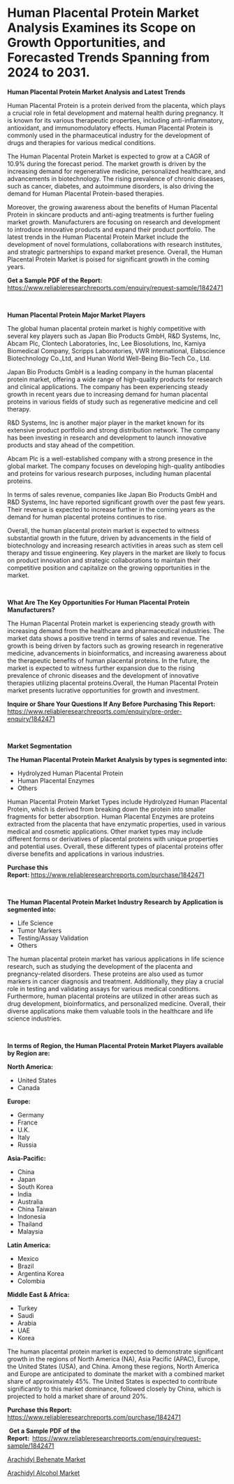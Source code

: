 <p><h1>Human Placental Protein Market Analysis Examines its Scope on Growth Opportunities, and Forecasted Trends Spanning from 2024 to 2031.</h1></p><p><strong>Human Placental Protein Market Analysis and Latest Trends</strong></p>
<p><p>Human Placental Protein is a protein derived from the placenta, which plays a crucial role in fetal development and maternal health during pregnancy. It is known for its various therapeutic properties, including anti-inflammatory, antioxidant, and immunomodulatory effects. Human Placental Protein is commonly used in the pharmaceutical industry for the development of drugs and therapies for various medical conditions.</p><p>The Human Placental Protein Market is expected to grow at a CAGR of 10.9% during the forecast period. The market growth is driven by the increasing demand for regenerative medicine, personalized healthcare, and advancements in biotechnology. The rising prevalence of chronic diseases, such as cancer, diabetes, and autoimmune disorders, is also driving the demand for Human Placental Protein-based therapies.</p><p>Moreover, the growing awareness about the benefits of Human Placental Protein in skincare products and anti-aging treatments is further fueling market growth. Manufacturers are focusing on research and development to introduce innovative products and expand their product portfolio. The latest trends in the Human Placental Protein Market include the development of novel formulations, collaborations with research institutes, and strategic partnerships to expand market presence. Overall, the Human Placental Protein Market is poised for significant growth in the coming years.</p></p>
<p><strong>Get a Sample PDF of the Report:&nbsp;</strong> <a href="https://www.reliableresearchreports.com/enquiry/request-sample/1842471">https://www.reliableresearchreports.com/enquiry/request-sample/1842471</a></p>
<p>&nbsp;</p>
<p><strong>Human Placental Protein Major Market Players</strong></p>
<p><p>The global human placental protein market is highly competitive with several key players such as Japan Bio Products GmbH, R&D Systems, Inc, Abcam Plc, Clontech Laboratories, Inc, Lee Biosolutions, Inc, Kamiya Biomedical Company, Scripps Laboratories, VWR International, Elabscience Biotechnology Co.,Ltd, and Hunan World Well-Being Bio-Tech Co., Ltd. </p><p>Japan Bio Products GmbH is a leading company in the human placental protein market, offering a wide range of high-quality products for research and clinical applications. The company has been experiencing steady growth in recent years due to increasing demand for human placental proteins in various fields of study such as regenerative medicine and cell therapy.</p><p>R&D Systems, Inc is another major player in the market known for its extensive product portfolio and strong distribution network. The company has been investing in research and development to launch innovative products and stay ahead of the competition.</p><p>Abcam Plc is a well-established company with a strong presence in the global market. The company focuses on developing high-quality antibodies and proteins for various research purposes, including human placental proteins.</p><p>In terms of sales revenue, companies like Japan Bio Products GmbH and R&D Systems, Inc have reported significant growth over the past few years. Their revenue is expected to increase further in the coming years as the demand for human placental proteins continues to rise.</p><p>Overall, the human placental protein market is expected to witness substantial growth in the future, driven by advancements in the field of biotechnology and increasing research activities in areas such as stem cell therapy and tissue engineering. Key players in the market are likely to focus on product innovation and strategic collaborations to maintain their competitive position and capitalize on the growing opportunities in the market.</p></p>
<p>&nbsp;</p>
<p><strong>What Are The Key Opportunities For Human Placental Protein Manufacturers?</strong></p>
<p><p>The Human Placental Protein market is experiencing steady growth with increasing demand from the healthcare and pharmaceutical industries. The market data shows a positive trend in terms of sales and revenue. The growth is being driven by factors such as growing research in regenerative medicine, advancements in bioinformatics, and increasing awareness about the therapeutic benefits of human placental proteins. In the future, the market is expected to witness further expansion due to the rising prevalence of chronic diseases and the development of innovative therapies utilizing placental proteins.Overall, the Human Placental Protein market presents lucrative opportunities for growth and investment.</p></p>
<p><strong>Inquire or Share Your Questions If Any Before Purchasing This Report:</strong> <a href="https://www.reliableresearchreports.com/enquiry/pre-order-enquiry/1842471">https://www.reliableresearchreports.com/enquiry/pre-order-enquiry/1842471</a></p>
<p>&nbsp;</p>
<p><strong>Market Segmentation</strong></p>
<p><strong>The Human Placental Protein Market Analysis by types is segmented into:</strong></p>
<p><ul><li>Hydrolyzed Human Placental Protein</li><li>Human Placental Enzymes</li><li>Others</li></ul></p>
<p><p>Human Placental Protein Market Types include Hydrolyzed Human Placental Protein, which is derived from breaking down the protein into smaller fragments for better absorption. Human Placental Enzymes are proteins extracted from the placenta that have enzymatic properties, used in various medical and cosmetic applications. Other market types may include different forms or derivatives of placental proteins with unique properties and potential uses. Overall, these different types of placental proteins offer diverse benefits and applications in various industries.</p></p>
<p><strong>Purchase this Report:&nbsp;</strong><a href="https://www.reliableresearchreports.com/purchase/1842471">https://www.reliableresearchreports.com/purchase/1842471</a></p>
<p>&nbsp;</p>
<p><strong>The Human Placental Protein Market Industry Research by Application is segmented into:</strong></p>
<p><ul><li>Life Science</li><li>Tumor Markers</li><li>Testing/Assay Validation</li><li>Others</li></ul></p>
<p><p>The human placental protein market has various applications in life science research, such as studying the development of the placenta and pregnancy-related disorders. These proteins are also used as tumor markers in cancer diagnosis and treatment. Additionally, they play a crucial role in testing and validating assays for various medical conditions. Furthermore, human placental proteins are utilized in other areas such as drug development, bioinformatics, and personalized medicine. Overall, their diverse applications make them valuable tools in the healthcare and life science industries.</p></p>
<p>&nbsp;</p>
<p><strong>In terms of Region, the Human Placental Protein Market Players available by Region are:</strong></p>
<p>
    <p> <strong> North America: </strong>
        <ul>
            <li>United States</li>
            <li>Canada</li>
        </ul>
        </p> 
    <p> <strong> Europe: </strong>
        <ul>
            <li>Germany</li>
            <li>France</li>
            <li>U.K.</li>
            <li>Italy</li>
            <li>Russia</li>
        </ul>
        </p> 
    <p> <strong> Asia-Pacific: </strong>
        <ul>
            <li>China</li>
            <li>Japan</li>
            <li>South Korea</li>
            <li>India</li>
            <li>Australia</li>
            <li>China Taiwan</li>
            <li>Indonesia</li>
            <li>Thailand</li>
            <li>Malaysia</li>
        </ul>
        </p> 
    <p> <strong> Latin America: </strong>
        <ul>
            <li>Mexico</li>
            <li>Brazil</li>
            <li>Argentina Korea</li>
            <li>Colombia</li>
        </ul>
        </p> 
    <p> <strong> Middle East & Africa: </strong>
        <ul>
            <li>Turkey</li>
            <li>Saudi</li>
            <li>Arabia</li>
            <li>UAE</li>
            <li>Korea</li>
        </ul>
    </p>
    </p>
<p><p>The human placental protein market is expected to demonstrate significant growth in the regions of North America (NA), Asia Pacific (APAC), Europe, the United States (USA), and China. Among these regions, North America and Europe are anticipated to dominate the market with a combined market share of approximately 45%. The United States is expected to contribute significantly to this market dominance, followed closely by China, which is projected to hold a market share of around 20%.</p></p>
<p><strong>Purchase this Report: </strong><a href="https://www.reliableresearchreports.com/purchase/1842471">https://www.reliableresearchreports.com/purchase/1842471</a></p>
<p>&nbsp;<strong>Get a Sample PDF of the Report:&nbsp;&nbsp;</strong><a href="https://www.reliableresearchreports.com/enquiry/request-sample/1842471">https://www.reliableresearchreports.com/enquiry/request-sample/1842471</a></p>
<p><strong></strong></p>
<p><p><a href="https://issuu.com/reportprime-2/docs/arachidyl-behenate-market-size-2030.pptx">Arachidyl Behenate Market</a></p><p><a href="https://issuu.com/reportprime-2/docs/arachidyl-alcohol-market-size-2030.pptx">Arachidyl Alcohol Market</a></p></p>